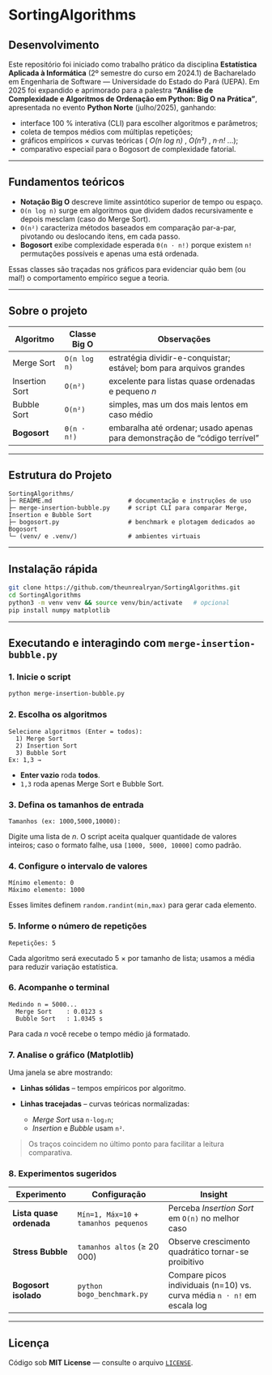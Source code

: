 # SortingAlgorithms

## Desenvolvimento

Este repositório foi iniciado como trabalho prático da disciplina **Estatística Aplicada à Informática** (2º semestre do curso em 2024.1) de Bacharelado em Engenharia de Software — Universidade do Estado do Pará (UEPA). Em 2025 foi expandido e aprimorado para a palestra **“Análise de Complexidade e Algoritmos de Ordenação em Python: Big O na Prática”**, apresentada no evento **Python Norte** (julho/2025), ganhando:

* interface 100 % interativa (CLI) para escolher algoritmos e parâmetros;  
* coleta de tempos médios com múltiplas repetições;  
* gráficos empíricos × curvas teóricas ( _O(n log n)_ , _O(n²)_ , _n·n!_ …);  
* comparativo especiail para o Bogosort de complexidade fatorial.

---

## Fundamentos teóricos

* **Notação Big O** descreve limite assintótico superior de tempo ou espaço.
* `O(n log n)` surge em algoritmos que dividem dados recursivamente e depois mesclam (caso do Merge Sort).
* `O(n²)` caracteriza métodos baseados em comparação par-a-par, pivotando ou deslocando itens, em cada passo.
* **Bogosort** exibe complexidade esperada `Θ(n · n!)` porque existem `n!` permutações possíveis e apenas uma está ordenada.

Essas classes são traçadas nos gráficos para evidenciar quão bem (ou mal!) o comportamento empírico segue a teoria.

---

## Sobre o projeto

| Algoritmo       | Classe Big O | Observações |
|-----------------|--------------|-------------|
| Merge Sort      | `O(n log n)` | estratégia dividir-e-conquistar; estável; bom para arquivos grandes |
| Insertion Sort  | `O(n²)`      | excelente para listas quase ordenadas e pequeno _n_  |
| Bubble Sort     | `O(n²)`      | simples, mas um dos mais lentos em caso médio |
| **Bogosort**    | `Θ(n · n!)`  | embaralha até ordenar; usado apenas para demonstração de “código terrível” |

---

## Estrutura do Projeto

```
SortingAlgorithms/
├─ README.md                     # documentação e instruções de uso
├─ merge-insertion-bubble.py     # script CLI para comparar Merge, Insertion e Bubble Sort
├─ bogosort.py                   # benchmark e plotagem dedicados ao Bogosort
└─ (venv/ e .venv/)              # ambientes virtuais

````

---

## Instalação rápida

```bash
git clone https://github.com/theunrealryan/SortingAlgorithms.git
cd SortingAlgorithms
python3 -m venv venv && source venv/bin/activate   # opcional
pip install numpy matplotlib
````

---

## Executando **e interagindo** com `merge-insertion-bubble.py`

### 1. Inicie o script

```bash
python merge-insertion-bubble.py
```

### 2. Escolha os algoritmos

```
Selecione algoritmos (Enter = todos):
  1) Merge Sort
  2) Insertion Sort
  3) Bubble Sort
Ex: 1,3 →
```

* **Enter vazio** roda **todos**.
* `1,3` roda apenas Merge Sort e Bubble Sort.

### 3. Defina os tamanhos de entrada

```
Tamanhos (ex: 1000,5000,10000):
```

Digite uma lista de *n*. O script aceita qualquer quantidade de valores inteiros; caso o formato falhe, usa `[1000, 5000, 10000]` como padrão.

### 4. Configure o intervalo de valores

```
Mínimo elemento: 0
Máximo elemento: 1000
```

Esses limites definem `random.randint(min,max)` para gerar cada elemento.

### 5. Informe o número de repetições

```
Repetições: 5
```

Cada algoritmo será executado 5 × por tamanho de lista; usamos a média para reduzir variação estatística.

### 6. Acompanhe o terminal

```
Medindo n = 5000...
  Merge Sort    : 0.0123 s
  Bubble Sort   : 1.0345 s
```

Para cada *n* você recebe o tempo médio já formatado.

### 7. Analise o gráfico (Matplotlib)

Uma janela se abre mostrando:

* **Linhas sólidas** – tempos empíricos por algoritmo.
* **Linhas tracejadas** – curvas teóricas normalizadas:

  * *Merge Sort* usa `n·log₂n`;
  * *Insertion* e *Bubble* usam `n²`.

> Os traços coincidem no último ponto para facilitar a leitura comparativa.

### 8. Experimentos sugeridos

| Experimento              | Configuração                          | Insight                                                                   |
| ------------------------ | ------------------------------------- | ------------------------------------------------------------------------- |
| **Lista quase ordenada** | `Mín=1, Máx=10` + `tamanhos pequenos` | Perceba *Insertion Sort* em `O(n)` no melhor caso                         |
| **Stress Bubble**        | `tamanhos altos` (≥ 20 000)           | Observe crescimento quadrático tornar-se proibitivo                       |
| **Bogosort isolado**     | `python bogo_benchmark.py`            | Compare picos individuais (n=10) vs. curva média `n · n!` em escala log   |

---

## Licença

Código sob **MIT License** — consulte o arquivo [`LICENSE`](LICENSE).
